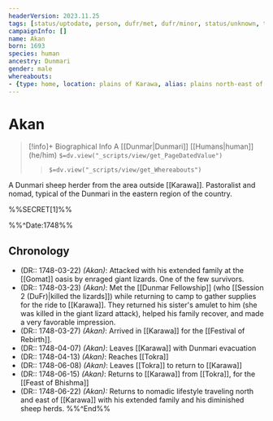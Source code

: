```yaml
---
headerVersion: 2023.11.25
tags: [status/uptodate, person, dufr/met, dufr/minor, status/unknown, testcase]
campaignInfo: []
name: Akan
born: 1693
species: human
ancestry: Dunmari
gender: male
whereabouts: 
- {type: home, location: plains of Karawa, alias: plains north-east of Karawa  }
---
```

# Akan
>[!info]+ Biographical Info
> A [[Dunmar|Dunmari]] [[Humans|human]] (he/him)
> `$=dv.view("_scripts/view/get_PageDatedValue")`
>> `$=dv.view("_scripts/view/get_Whereabouts")`

A Dunmari sheep herder from the area outside [[Karawa]]. Pastoralist and nomad, typical of the Dunmari in the eastern region of the country. 

%%SECRET[1]%%

%%^Date:1748%%
## Chronology
- (DR:: 1748-03-22) *(Akan)*: Attacked with his extended family at the [[Gomat]] oasis by enraged giant lizards. One of the few survivors. 
- (DR:: 1748-03-23) *(Akan)*: Met the [[Dunmar Fellowship]] (who [[Session 2 (DuFr)|killed the lizards]]) while returning to camp to gather supplies for the ride to [[Karawa]]. They returned his sister's amulet to him (she was killed in the giant lizard attack), helped his family recover, and made a very favorable impression. 
- (DR:: 1748-03-27) *(Akan)*: Arrived in [[Karawa]] for the [[Festival of Rebirth]].
- (DR:: 1748-04-07) *(Akan)*: Leaves [[Karawa]] with Dunmari evacuation
- (DR:: 1748-04-13) *(Akan)*: Reaches [[Tokra]]
- (DR:: 1748-06-08) *(Akan)*: Leaves [[Tokra]] to return to [[Karawa]]
- (DR:: 1748-06-15) *(Akan)*: Returns to [[Karawa]] from [[Tokra]], for the [[Feast of Bhishma]]
- (DR:: 1748-06-22) *(Akan):* Returns to nomadic lifestyle traveling north and east of [[Karawa]] with his extended family and his diminished sheep herds. 
%%^End%%